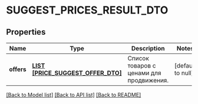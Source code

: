 # SUGGEST_PRICES_RESULT_DTO

## Properties
Name | Type | Description | Notes
------------ | ------------- | ------------- | -------------
**offers** | [**LIST [PRICE_SUGGEST_OFFER_DTO]**](PriceSuggestOfferDTO.md) | Список товаров с ценами для продвижения. | [default to null]

[[Back to Model list]](../README.md#documentation-for-models) [[Back to API list]](../README.md#documentation-for-api-endpoints) [[Back to README]](../README.md)


